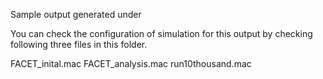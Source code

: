 Sample output generated under 

You can check the configuration of simulation for this output by checking following three files in this folder.

FACET_inital.mac
FACET_analysis.mac
run10thousand.mac
